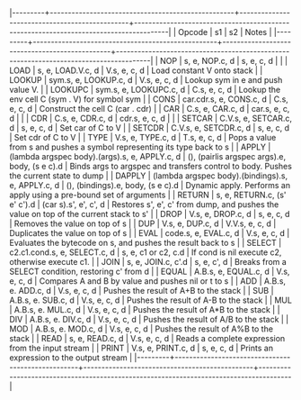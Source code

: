 |---------+---------------------------------------------------+-----------------------------------------------+---------------------------------------------------------------------------------------|
| Opcode  | s1                                                | s2                                            | Notes                                                                                 |
|---------+---------------------------------------------------+-----------------------------------------------+---------------------------------------------------------------------------------------|
| NOP     | s, e, NOP.c, d                                    | s, e, c, d                                    |                                                                                       |
| LOAD    | s, e, LOAD.V.c, d                                 | V.s, e, c, d                                  | Load constant V onto stack                                                            |
| LOOKUP  | sym.s, e, LOOKUP.c, d                             | V.s, e, c, d                                  | Lookup sym in e and push value V.                                                     |
| LOOKUPC | sym.s, e, LOOKUPC.c, d                            | C.s, e, c, d                                  | Lookup the env cell C (sym . V) for symbol sym                                        |
| CONS    | car.cdr.s, e, CONS.c, d                           | C.s, e, c, d                                  | Construct the cell C (car . cdr)                                                      |
| CAR     | C.s, e, CAR.c, d                                  | car.s, e, c, d                                |                                                                                       |
| CDR     | C.s, e, CDR.c, d                                  | cdr.s, e, c, d                                |                                                                                       |
| SETCAR  | C.V.s, e, SETCAR.c, d                             | s, e, c, d                                    | Set car of C to V                                                                     |
| SETCDR  | C.V.s, e, SETCDR.c, d                             | s, e, c, d                                    | Set cdr of C to V                                                                     |
| TYPE    | V.s, e, TYPE.c, d                                 | T.s, e, c, d                                  | Pops a value from s and pushes a symbol representing its type back to s               |
| APPLY   | (lambda argspec body).(args).s, e, APPLY.c, d     | (), (pairlis argspec args).e, body, (s e c).d | Binds args to argspec and transfers control to body. Pushes the current state to dump |
| DAPPLY  | (lambda argspec body).(bindings).s, e, APPLY.c, d | (), (bindings).e, body, (s e c).d             | Dynamic apply. Performs an apply using a pre-bound set of arguments                   |
| RETURN  | s, e, RETURN.c, (s' e' c').d                      | (car s).s', e', c', d                         | Restores s', e', c' from dump, and pushes the value on top of the current stack to s' |
| DROP    | V.s, e, DROP.c, d                                 | s, e, c, d                                    | Removes the value on top of s                                                         |
| DUP     | V.s, e, DUP.c, d                                  | V.V.s, e, c, d                                | Duplicates the value on top of s                                                      |
| EVAL    | code.s, e, EVAL.c, d                              | V.s, e, c, d                                  | Evaluates the bytecode on s, and pushes the result back to s                          |
| SELECT  | c2.c1.cond.s, e, SELECT.c, d                      | s, e, c1 or c2, c.d                           | If cond is nil execute c2, otherwise execute c1.                                      |
| JOIN    | s, e, JOIN.c, c'.d                                | s, e, c', d                                   | Breaks from a SELECT condition, restoring c' from d                                   |
| EQUAL   | A.B.s, e, EQUAL.c, d                              | V.s, e, c, d                                  | Compares A and B by value and pushes nil or t to s                                    |
| ADD     | A.B.s, e. ADD.c, d                                | V.s, e, c, d                                  | Pushes the result of A+B to the stack                                                 |
| SUB     | A.B.s, e. SUB.c, d                                | V.s, e, c, d                                  | Pushes the result of A-B to the stack                                                 |
| MUL     | A.B.s, e. MUL.c, d                                | V.s, e, c, d                                  | Pushes the result of A*B to the stack                                                 |
| DIV     | A.B.s, e. DIV.c, d                                | V.s, e, c, d                                  | Pushes the result of A/B to the stack                                                 |
| MOD     | A.B.s, e. MOD.c, d                                | V.s, e, c, d                                  | Pushes the result of A%B to the stack                                                 |
| READ    | s, e, READ.c, d                                   | V.s, e, c, d                                  | Reads a complete expression from the input stream                                     |
| PRINT   | V.s, e, PRINT.c, d                                | s, e, c, d                                    | Prints an expression to the output stream                                             |
|---------+---------------------------------------------------+-----------------------------------------------+---------------------------------------------------------------------------------------|
